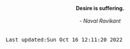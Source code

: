 
<div align="center"><b><span>Desire is suffering.</span></b><br><br><i> - Naval Ravikant</i></div>
<br><br><kbd>Last updated:Sun Oct 16 12:11:20 2022</kbd>